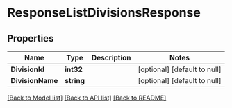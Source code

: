 # ResponseListDivisionsResponse

## Properties
Name | Type | Description | Notes
------------ | ------------- | ------------- | -------------
**DivisionId** | **int32** |  | [optional] [default to null]
**DivisionName** | **string** |  | [optional] [default to null]

[[Back to Model list]](../README.md#documentation-for-models) [[Back to API list]](../README.md#documentation-for-api-endpoints) [[Back to README]](../README.md)


